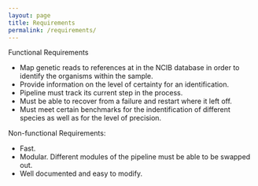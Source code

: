 ```yaml
---
layout: page
title: Requirements
permalink: /requirements/
---
```

Functional Requirements
<ul>
	<li>Map genetic reads to references at in the NCIB database in order to identify the organisms within the sample.</li>
	<li>Provide information on the level of certainty for an identification.</li>
	<li>Pipeline must track its current step in the process.</li>
	<li>Must be able to recover from a failure and restart where it left off.</li>
	<li>Must meet certain benchmarks for the indentification of different species as well as for the level of precision.</li>
</ul>

Non-functional Requirements:
<ul>
	<li>Fast.</li>
	<li>Modular. Different modules of the pipeline must be able to be swapped out.</li>
	<li>Well documented and easy to modify.</li>
</ul>
